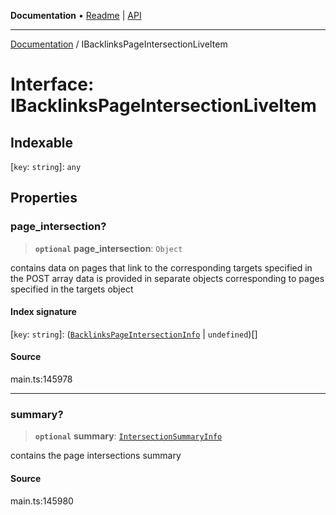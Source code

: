 **Documentation** • [Readme](../README.md) \| [API](../globals.md)

***

[Documentation](../README.md) / IBacklinksPageIntersectionLiveItem

# Interface: IBacklinksPageIntersectionLiveItem

## Indexable

 \[`key`: `string`\]: `any`

## Properties

### page\_intersection?

> **`optional`** **page\_intersection**: `Object`

contains data on pages that link to the corresponding targets specified in the POST array
data is provided in separate objects corresponding to pages specified in the targets object

#### Index signature

 \[`key`: `string`\]: ([`BacklinksPageIntersectionInfo`](../classes/BacklinksPageIntersectionInfo.md) \| `undefined`)[]

#### Source

main.ts:145978

***

### summary?

> **`optional`** **summary**: [`IntersectionSummaryInfo`](../classes/IntersectionSummaryInfo.md)

contains the page intersections summary

#### Source

main.ts:145980
